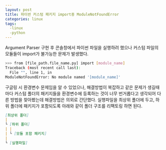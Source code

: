 ```yaml
---
layout: post
title: 파이썬 커스텀 패키지 import중 ModuleNotFoundError
categories: linux
tags: 
  -linux
  -python
---
```


Argument Parser 구현 후 콘솔창에서 파이썬 파일을 실행하려 했으나 커스텀 파일의 모듈들이 import가 불가능한 문제가 발생했다.

```bash
>>> from [file_path.file_name.py] import [module_name]
Traceback (most recent call last):
  File "", line 1, in 
ModuleNotFoundError: No module named '[module_name]'
```

구글링 시 환경변수 문제임을 알 수 있었으나, 해결방법이 복잡하고 같은 문제가 생길때마다 커스텀 폴더의 패키지들을 환경변수에 등록하는 것이 너무 번거롭다고 생각되어 다른 방법을 찾아봤는데 해결방법은 의외로 간단했다. 실행파일을 최상위 폴더에 두고, 하위 폴더에 패키지가 포함되도록 아래와 같이 폴더 구조를 리팩토링 하면 된다.

```markdown
[최상위 폴더]
|
└ [하위 폴더]
| |
| └ [모듈 포함 패키지]
|
└ [실행파일]
```
